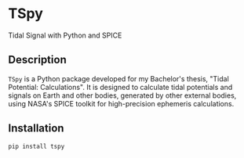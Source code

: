 # TSpy

Tidal Signal with Python and SPICE

## Description

`TSpy` is a Python package developed for my Bachelor's thesis, "Tidal Potential: Calculations". It is designed to calculate tidal potentials and signals on Earth and other bodies, generated by other external bodies, using NASA's SPICE toolkit for high-precision ephemeris calculations.

## Installation

```bash
pip install tspy